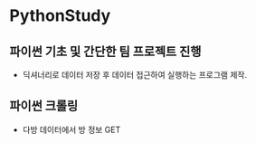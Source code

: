 # PythonStudy

## 파이썬 기초 및 간단한 팀 프로젝트 진행
  * 딕셔너리로 데이터 저장 후 데이터 접근하여 실행하는 프로그램 제작.
## 파이썬 크롤링
  * 다방 데이터에서 방 정보 GET

